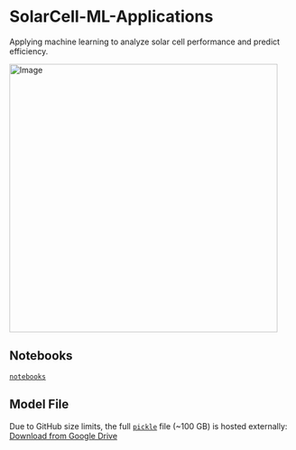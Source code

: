 # SolarCell-ML-Applications
Applying machine learning to analyze solar cell performance and predict efficiency.

<img width="475" height="475" alt="Image" src="https://github.com/user-attachments/assets/3ed1b604-52a5-4bee-a516-e6899c3b2656" />

## Notebooks
[`notebooks`](notebooks) 

## Model File
Due to GitHub size limits, the full [`pickle`](pickle) file (~100 GB) is hosted externally:
[Download from Google Drive](https://drive.google.com/file/d/1PpUy9nkPIpzvdHHDD-el9eJ5A4c_8k4o/view?usp=drive_link)
